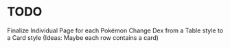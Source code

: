 # TODO
Finalize Individual Page for each Pokémon
Change Dex from a Table style to a Card style (Ideas: Maybe each row contains a card)
